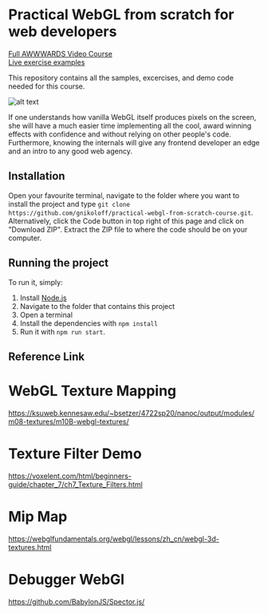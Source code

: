 # Practical WebGL from scratch for web developers

[Full AWWWARDS Video Course](https://www.awwwards.com/academy/course/practical-webgl-from-scratch-for-frontend-developers)   
[Live exercise examples](https://practical-webgl-from-scratch-awwwards-course.georgi-nikolov.com/)

This repository contains all the samples, excercises, and demo code needed for this course.

![alt text](https://github.com/gnikoloff/practical-webgl-from-scratch-course/blob/master/i-know-opengl.jpeg?raw=true)

If one understands how vanilla WebGL itself produces pixels on the screen, she will have a much easier time implementing all the cool, award winning effects with confidence and without relying on other people's code. Furthermore, knowing the internals will give any frontend developer an edge and an intro to any good web agency.

## Installation

Open your favourite terminal, navigate to the folder where you want to install the project and type `git clone https://github.com/gnikoloff/practical-webgl-from-scratch-course.git`.
Alternatively, click the Code button in top right of this page and click on "Download ZIP". Extract the ZIP file to where the code should be on your computer.

## Running the project
To run it, simply:
1. Install [Node.js](https://nodejs.org/en/)
2. Navigate to the folder that contains this project
3. Open a terminal
4. Install the dependencies with `npm install`
5. Run it with `npm run start`.


## Reference Link

# WebGL Texture Mapping

https://ksuweb.kennesaw.edu/~bsetzer/4722sp20/nanoc/output/modules/m08-textures/m10B-webgl-textures/

# Texture Filter Demo 

https://voxelent.com/html/beginners-guide/chapter_7/ch7_Texture_Filters.html

# Mip Map

https://webglfundamentals.org/webgl/lessons/zh_cn/webgl-3d-textures.html

# Debugger WebGl

https://github.com/BabylonJS/Spector.js/
